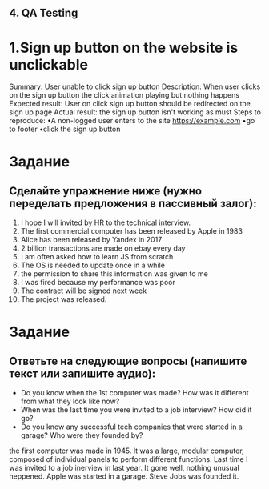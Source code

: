 ## 4. QA Testing
# 1.Sign up button on the website is unclickable
Summary: User unable to click sign up button
Description: When user clicks on the sign up button the click animation playing but nothing happens
Expected result: User on click sign up button should be redirected on the sign up page
Actual result: the sign up button isn't working as must
Steps to reproduce:
•A non-logged user enters to the site https://example.com
•go to footer
•click the sign up button

# Задание
## Сделайте упражнение ниже (нужно переделать предложения в пассивный залог):

1) I hope I will invited by HR to the technical interview.
2) The first commercial computer has been released by Apple in 1983
3) Alice has been released by Yandex in 2017
4) 2 billion transactions are made on ebay every day
5) I am often asked how to learn JS from scratch
6) The OS is needed to update once in a while
7) the permission to share this information was given to me
8) I was fired because my performance was poor
9) The contract will be signed next week
10) The project was released.


# Задание
## Ответьте на следующие вопросы (напишите текст или запишите аудио):

- Do you know when the 1st computer was made? How was it different from what they look like now?
- When was the last time you were invited to a job interview? How did it go?
- Do you know any successful tech companies that were started in a garage? Who were they founded by?

the first computer was made in 1945. It was a large, modular computer, composed of individual panels to perform different functions.
Last time I was invited to a job inerview in last year. It gone well, nothing unusual heppened.
Apple was started in a garage. Steve Jobs was founded it.
